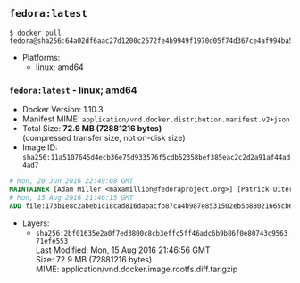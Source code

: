 ## `fedora:latest`

```console
$ docker pull fedora@sha256:64a02df6aac27d1200c2572fe4b9949f1970d05f74d367ce4af994ba5dc3669e
```

-	Platforms:
	-	linux; amd64

### `fedora:latest` - linux; amd64

-	Docker Version: 1.10.3
-	Manifest MIME: `application/vnd.docker.distribution.manifest.v2+json`
-	Total Size: **72.9 MB (72881216 bytes)**  
	(compressed transfer size, not on-disk size)
-	Image ID: `sha256:11a5107645d4ecb36e75d933576f5cdb52358bef385eac2c2d2a91af44ad4ad7`

```dockerfile
# Mon, 20 Jun 2016 22:49:08 GMT
MAINTAINER [Adam Miller <maxamillion@fedoraproject.org>] [Patrick Uiterwijk <patrick@puiterwijk.org>]
# Mon, 15 Aug 2016 21:46:15 GMT
ADD file:173b1e8c2abeb1c18cad816dabacfb87ca4b987e8531502eb5b88021665cb614 in /
```

-	Layers:
	-	`sha256:2bf01635e2a0f7ed3800c8cb3effc5ff46adc6b9b86f0e80743c956371efe553`  
		Last Modified: Mon, 15 Aug 2016 21:46:56 GMT  
		Size: 72.9 MB (72881216 bytes)  
		MIME: application/vnd.docker.image.rootfs.diff.tar.gzip
